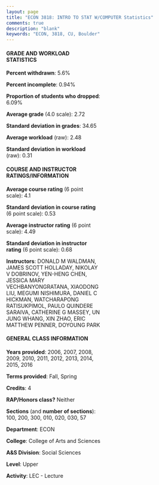 ```yaml
---
layout: page
title: "ECON 3818: INTRO TO STAT W/COMPUTER Statistics"
comments: true
description: "blank"
keywords: "ECON, 3818, CU, Boulder"
--- 
```

<head>
<script src="https://ajax.googleapis.com/ajax/libs/jquery/2.1.3/jquery.min.js"></script>
<script src="https://dl.dropboxusercontent.com/s/pc42nxpaw1ea4o9/highcharts.js?dl=0"></script>
<!-- <script src="../assets/js/highcharts.js"></script> -->
<style type="text/css">@font-face {
	font-family: "Bebas Neue";
	src: url(https://www.filehosting.org/file/details/544349/BebasNeue%20Regular.otf) format("opentype");
	}
	h1.Bebas { 
		font-family: "Bebas Neue", Verdana, Tahoma;
	}
</style>
</head>
<body>
	<div id="container" style="float: right; width: 45%; height: 88%; margin-left: 2.5%; margin-right: 2.5%;"></div>
	<script language="JavaScript">
		$(document).ready(function() {
		var chart = {type: 'column'};
		var title = {text: 'Grade Distribution'};
		var xAxis = {categories: ['A','B','C','D','F'],crosshair: true};
		var yAxis = {min: 0,title: {text: 'Percentage'}};
		var tooltip = {headerFormat: '<center><b><span style="font-size:20px">{point.key}</span></b></center>',
		               pointFormat: '<td style="padding:0"><b>{point.y:.1f}%</b></td>',
		               footerFormat: '</table>',shared: true,useHTML: true};
		var plotOptions = {column: {pointPadding: 0.0,borderWidth: 0}};  
		var credits = {enabled: false};var series= [{name: 'Percent',data: [27.35,32.46,30.15,5.2,4.84,]}];
		var json = {};
		json.chart = chart;
		json.title = title;
		json.tooltip = tooltip;
		json.xAxis = xAxis;
		json.yAxis = yAxis;  
		json.series = series;
		json.plotOptions = plotOptions;  
		json.credits = credits;
		$('#container').highcharts(json);
	});
	</script>
</body>
			   
#### GRADE AND WORKLOAD STATISTICS

**Percent withdrawn**: 5.6%

**Percent incomplete**: 0.94%

**Proportion of students who dropped**: 6.09%

**Average grade** (4.0 scale): 2.72

**Standard deviation in grades**: 34.65

**Average workload** (raw): 2.48

**Standard deviation in workload** (raw): 0.31

#### COURSE AND INSTRUCTOR RATINGS/INFORMATION

**Average course rating** (6 point scale): 4.1

**Standard deviation in course rating** (6 point scale): 0.53

**Average instructor rating** (6 point scale): 4.49

**Standard deviation in instructor rating** (6 point scale): 0.68

**Instructors**: DONALD M WALDMAN, JAMES SCOTT HOLLADAY, NIKOLAY V DOBRINOV, YEN-HENG CHEN, JESSICA MARY VECHBANYONGRATANA, XIAODONG LIU, MEGUMI NISHIMURA, DANIEL C HICKMAN, WATCHARAPONG RATISUKPIMOL, PAULO QUINDERE SARAIVA, CATHERINE G MASSEY, UN JUNG WHANG, XIN ZHAO, ERIC MATTHEW PENNER, DOYOUNG PARK

#### GENERAL CLASS INFORMATION

**Years provided**: 2006, 2007, 2008, 2009, 2010, 2011, 2012, 2013, 2014, 2015, 2016

**Terms provided**: Fall, Spring

**Credits**: 4

**RAP/Honors class?** Neither

**Sections** (and **number of sections**): 100, 200, 300, 010, 020, 030, 57

**Department**: ECON

**College**: College of Arts and Sciences

**A&S Division**: Social Sciences

**Level**: Upper

**Activity**: LEC - Lecture